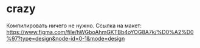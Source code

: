 # crazy
Компилировать ничего не нужно.
Ссылка на макет: https://www.figma.com/file/hWGboAhmGKTBb4oYOG8A7k/%D0%A2%D0%97?type=design&node-id=0-1&mode=design
